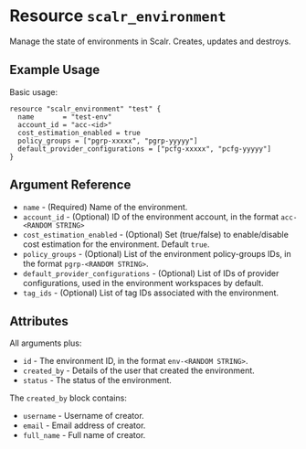 
# Resource `scalr_environment`

Manage the state of environments in Scalr. Creates, updates and destroys.

## Example Usage

Basic usage:

```hcl
resource "scalr_environment" "test" {
  name       = "test-env"
  account_id = "acc-<id>"
  cost_estimation_enabled = true
  policy_groups = ["pgrp-xxxxx", "pgrp-yyyyy"]
  default_provider_configurations = ["pcfg-xxxxx", "pcfg-yyyyy"]
}
```

## Argument Reference

* `name` - (Required) Name of the environment.
* `account_id` - (Optional) ID of the environment account, in the format `acc-<RANDOM STRING>`
* `cost_estimation_enabled` - (Optional) Set (true/false) to enable/disable cost estimation for the environment. Default `true`.
* `policy_groups` - (Optional) List of the environment policy-groups IDs, in the format `pgrp-<RANDOM STRING>`.
* `default_provider_configurations` - (Optional) List of IDs of provider configurations, used in the environment workspaces by default.
* `tag_ids` - (Optional) List of tag IDs associated with the environment.

## Attributes

All arguments plus:

* `id` - The environment ID, in the format `env-<RANDOM STRING>`.
* `created_by` - Details of the user that created the environment.
* `status` - The status of the environment. 

The `created_by` block contains:

* `username` - Username of creator.
* `email` - Email address of creator.
* `full_name` - Full name of creator.
